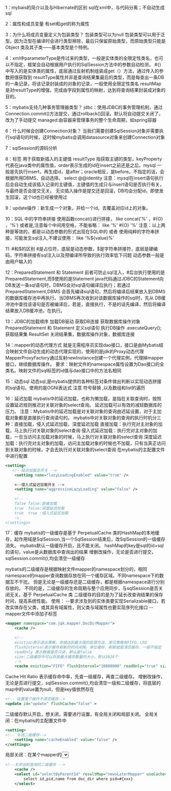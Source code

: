 1：mybais的简介以及与Hibernate的区别
sql在xml中，与代码分离；不自动生成sql

2：属性和成员变量
有set和get的称为属性

3：为什么将成员变量定义为包装类型？
包装类型可以为null
包装类型可以用于泛型。因为泛型在编译时会进行类型擦除，最后只保留原始类型，而原始类型只能是 Object 类及其子类——基本类型是个特例。

4：xml中parameterType是传过来的类型，一般是实体类的全限定性类名，也可以不指定，框架会自动根据用户执行的SqlSession方法中的参数自动检测，
#{} 中写入的是实体类的属性，底层通过反射机制组装成get（）方法，通过传入的参数把值获取到
resultType属性并非是查询结果集最后的类型，而是每查出一条DB的一条记录，将该记录封装成的对象的记录，一般使用全限定性类名
resultMap是对resultType的增强，完成由字段到属性的映射，达到将查询结果封装成对象的目的。

5：mybatis支持几种事务管理器类型？
jdbc：使用JDBC的事务管理机制，通过Connection.commit()方法提交，通过rollback()回滚。默认将自动提交关闭了，改为了手动提交
managed:由容器来管理事务的整个生命周期，如spring容器

6：什么时候会创建Connection对象？
当我们需要创建SqlSession对象并需要执行sql语句的时候，这时候mybatis会调用datasource对象来创建Connection对象

7：sqlSession的源码分析

8：<selectKey>标签
用于获取新插入的主键值   resultType 指获取主键的类型，keyProperty代表在java类中的属性值，order表示生成的id在insert之前还是之后，mysql
一般是先执行insert，再生成id，是after；oracle相反，是before。不指定的话，会根据所用DBMS，自动选择。
<selectKey resultType="int" keyProperty="id" order="AFTER">
select @@identity
</selectKey>
注意：mysql在insert语句执行后会自动生成该插入记录的主键值，主键值的生成只与insert语句是否执行有关，与最终是否会提交无关。
无论插入操作是提交还是回滚，DB均会分配id，即使发生回滚，这个id也已经被使用过

9：update操作：新生成一个对象，并给一个id，去覆盖对应id上的对象。

10：SQL 中的字符串拼接
使用函数concat()进行拼接， like concat('%' ，#{O} ，'%')
或者是,注意每个中间用空格，不能省略： like '%' #{O} '%'
注意：以上两种是等效的，都是以动态参数的形式出现在SQL中的
或者 使用纯粹的字符串拼接，可能发生sql注入,不建议使用： like '%${value}%'

11: #和$的区别
#是占位符，底层是动态参数，$是字符串拼接符，底层是硬编码，字符串拼接有sql注入以及预编译所导致的执行效率低下问题
动态参数一般是由用户输入的

12：PreparedStatement 和 Statement
前者可防止sql注入，#后台执行使用的是PreparedStatement,而$使用的是Statement
java代码通过JDBC的Statement向DB发送一条sql语句时，DBMS会对sql语句编译后执行；若通过PreparedStatement,DBMS
会首先编译sql语句，然后将编译后结果放入到DBMS的数据库缓存池中再执行。当DBMS再次收到对该数据库操作的sql时，先从
DB缓冲池中查找该语句是否被编译后，若是，直接执行，不是的话先编译，然后将编译结果放入DB缓冲池，在执行。

13：JDBC的加载顺序
加载DB驱动
获取DB连接
获取数据库操作对象  PreparedStatement 和 Statement
定义sql语句
执行DB操作  .executeQuery();
获取结果集  ResultSet
关闭结果集，数据库操作对象，数据库连接

14：mapper的动态代理方式
就是无需程序员实现dao接口，接口是由Mybatis结合映射文件自动生成的动态代理实现的，使用的是jdk的Proxy动态代理
MapperProxyFactory通过反射newInstance创建一个代理实例，代理掉mapper接口，继续数据库操作。
要求：映射文件的namespace属性设置为Dao接口的全类名。映射文件的sql标签的id值与dao接口中的方法名相同

15：动态sql
动态sql,是mybatis提供的各种标签对条件做出判断以实现动态拼接的sql语句。使用的是OGNI表达式
注意 符号替换 ,以及数组和list的遍历

16：延迟加载
mybatis中的延迟加载，也称为懒加载，是指在关联查询时，按照设置延迟规则推迟对关联对象的select查询。
延迟加载可以有效的减轻数据库的压力。
注意：Mybatis中的延迟加载是对关联对象的查询由迟延设置，对于主加载对象都是直接执行查询语句的。
mybatis中对关联对象的查询的执行时机分三种：直接加载，侵入式延迟加载，深度延迟加载
直接加载：执行完对主对象的加载，马上执行对关联对象的select查询
侵入式延迟加载：执行完对主对象的加载，一旦当访问主加载对象的时候，马上执行对关联对象的select查询
深度延迟加载：执行完对主对象的加载，访问主加载对象的时候也不加载，只有当真正访问到关联对象的时候，才会去执行对关联对象的select查询
在mybatis的主配置文件中进行配置

```xml
<setting>
   <!--延迟加载总开关 --> 
    <setting name="lazyLoadingEnabled" value="true" />
    
    <--侵入式延迟加载开关 -->
    <setting name="aggressiveLazyLoading" value="false" />
    
    <!-- -
    false false:直接加载
    true  false:深度延迟加载
    true  true :侵入式延迟加载
    ->
</settings>
```

17：缓存
mybatis的一级缓存是基于 PerpetualCache 类的HashMap的本地缓存，起作用域是SqlSession,当一个SqlSession结束后，改SqlSession的一级缓存消失。
mybatis默认一级缓存开启，且不能关闭。 hashMap的key是sql的id+sql的语句，value是从数据库中查询出的结果
增删改操作，无论是否进行提交，sqlSession.commit(),均会清空一级缓存

mybatis的二级缓存是根据映射文件mapper的namespace划分的，相同namespace的mapper查询数据存放在同一个缓存区域。不同namespace下的数据互不干扰。
但是无论是一级缓存还是二级缓存，都是根据namespace进行分别存放的。
不同的是，二级缓存的生命周期与整个应用同步，与sqlSession是否关闭无关。基于 PerpetualCache 类
二级缓存的目的是为了延长改查询结果的保存时间，提高系统性能。
使用：
--要求涉及到的实体类要实现Serializable接口，若改实体存在父类，或其具有域属性，则父类与域属性也要实现序列化接口
--mapper文件中添加<cache>子标签
```xml
<mapper namespace="com.jqk.mapper.DocDirMapper">
    <cache />
    
    <!-- 
    eviction表示逐出策略，存储达到最大值的处理方法，常见策略有FIFO，LRU
    flushInterval表示缓存刷新的时间间隔，单位毫秒，刷新就是清空缓存，一般不指定
    readOnly 表示数据是否只读，默认是false
    size:二级缓存中可以存放最大缓存数量的大小，默认1024个
    -->
    <cache eviction="FIFO" flushInterval="10800000" readOnly="true" size="512"/>
```
Cache Hit Ratio 表示缓存命中率，先查一级缓存，再查二级缓存。
增删改操作，无论是否进行提交，sqlSession.commit(),均会清空一级和二级缓存，将底层的map中的value置为null，但是key值依然存在
```xml
<!-- 设置某个操作不清空缓存-->
<update id="update" flushCache="false" >
```
二级缓存默认开启，想关闭，需要进行设置，有全局关闭和局部关闭。
全局关闭：在mybatis的主配置文件中
```xml
<setting>
<!-- 关闭二级缓存-->
    <setting name="cacheEnabled" value="false" />
</settings>
```
局部关闭：在某个mapper的<select>中设置
```xml
<!--关闭当前查询的二级缓存 -->
    <cache />
    <select id="selectByParentId" resultMap="newsLaterMapper" useCache="false">
        select id,pid,name from doc_dir where pid=#{xxx}
    </select>
    
```























































































































































































